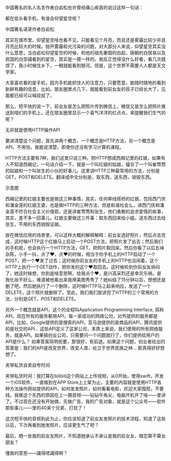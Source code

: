 中国著名的名人名言作者白岩松也许曾经痛心疾首的说过这样一句话：

都在低头看手机，有谁会仰望星空呢？


中国著名语录作者白岩松

其实在城市里，仰望星空啥也看不见，只能看见个月亮，而且还是雾霾比较少并且月亮比较大的时候。抛开雾霾和光污染的问题，对大部分人来说，仰望星空其实没什么意思，当白岩松仰望星空的时候，和他的祖先秦国的白起，唐朝的白居易以及民国的白崇禧看到的星空，其实是一摸一样的。我反正觉得没什么好看，看几次就烦了，我小时候住乡下，一眼就能看到银河。但是，这个世界不需要人人都是天文学家。

大家喜欢看的是手机，因为手机能抓住人的注意力，只要愿意，能随时随地的看到新鲜有趣的信息。比如，朋友圈里点几下，就能看到前女友的孩子已经长大了，见面都已经可以喊叔叔了。

那么，短平快的说一下，前女友是怎么把照片传到微信上，微信又是怎么把照片推送到咱们的手机上，还在朋友圈里显示一个喜气洋洋的红点点，来提醒我们生气的呢？

无非就是使用HTTP操作API

要讲清楚这个问题，首先讲两个概念，一个概念是HTTP方法，另一个概念是API。不用怕，我能说清楚，即使你还没有学习计算机课程。

HTTP方法主要有7种，我们这里只说三种。把HTTP想成西厢记里的红娘，如果有人不知道西厢记，一句话介绍一下，就是一个叫红娘的姑娘，撮合了一个叫崔莺莺的姑娘和一个叫张生的小伙的好事儿。这里讲HTTP三种最常用的方法，分别是GET，POST和DELETE。翻译成中文分别是，取东西，送东西，销毁东西。


示意图

西厢记里的红娘主要也是做这三种事情，其实，任何牵线搭桥的红娘，包括西门庆和潘金莲的红娘王婆，也是做HTTP的三种方法，但是和谐社会么，讲西门庆和潘金莲不符合社会主义价值观，还是讲崔莺莺和张生，他们勇敢的追求爱情的故事，其实，差不多一回事儿。红娘主要做这三件事：取东西回来给小姐，送东西过去给张生，不用的东西销毁证据。

放在微信应用的场景里，可以这样大概的解释解释：前女友选好照片，然后点击完成，这时候HTTP这个红娘马上启动一个POST方法，把照片发了出去；然后我们的手机呢，也会执行一个HTTP方法，GET，把照片取回来。然后你看了以后五味杂陈，小手一抖，点了❤️，点❤️的时候，相当于你手机上的HTTP启动了一个POST，把一个❤️发了过去；这时候你前女友的手机上的HTTP也没闲着，这个HTTP上执行一个GET动作，把你发的这个❤️取回去。这时候轮到你前女友纳闷了，她这时候想，你到底啥意思啊，给我点个❤️，是兴高采烈还是幸灾乐祸，是我化妆不好么，难道被他看出来我用美图秀秀了？她纠结了15分钟以后，想想还是删了吧，然后她执行了一个删除，这时候HTTP马上起来响应，发送了一个DELETE，这个照片就删除了。至此，我们我们就讲完了HTTP的三个常用的方法，分别是GET，POST和DELETE。

另外一个概念就是API，这个的全程叫Application Programming Interface, 简称API。现在所有的服务都用API，每一家成功的网络公司，对外提供的服务都是API，比如，Google提供的是搜索的API，亚马逊提供的是商品的API，腾讯提供的是社交的API… 这些API定义了这家公司，本质上来说，我们使用的所有网络服务，就是API。如果搞创业公司，只需要问一个问题就行了，你们提供给用户的API是什么？ 如果答案简明扼要，那很好，有前途。如果这个问题，创业者给出的答案是：我们的API是改变世界，改变人类，屹立于世界民族之林... 那真得好好想想了。

夹带私货自卖自夸时间

夹带私货时间：我打算在bilibili这个网站上上传视频，从0开始，使用swift，开发一个iOS软件，一直做到在APP Store上上架为止。主要的内容就是使用HTTP各种方法操作网站提供的API，如何发发照片，如何看看电影，欢迎大家围观，不要钱。我做这个东西的原因在上一期音频——钻钻牛角尖，电脑开机开了啥——里讲了。不过现在还没有开始做，先做广告，我的广告对象，就是这个公众号——软件那些事儿——里的40来个兄弟，打扰了！

这次短平快的音频到此为止。你应该知道了前女友发照片的技术流程，知道了这些以后，下次再看到她发照片，应该更生气了吧？


最后，晒一张我的前女友照片，不知道她承认不承认是我的前女友，暗恋算不算女朋友？


懂我的意思——識得唔識得啊？
